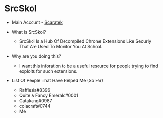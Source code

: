 # SrcSkol
- Main Account - [Scaratek](https://github.com/scaratek)



- What is SrcSkol?
  - SrcSkol Is a Hub Of Decompiled Chrome Extensions Like Securly That Are Used To Monitor You At School.
 


- Why are you doing this?
  - I want this inforation to be a useful resource for people trying to find exploits for such extensions.
 
 
 
 - List Of People That Have Helped Me (So Far)
   - Rafflesia#8396
   - Quite A Fancy Emerald#0001
   - Catakang#0987
   - colacraft#0744
   - Me
